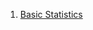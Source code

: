 1. [Basic Statistics](https://github.com/yangshiteng/StatQuest-Study-Notes/blob/main/Notes/Statistics.md)
